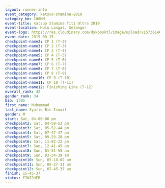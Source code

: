 ```yaml
--- 
layout: runner-info 
event_category: katsuo-stamina-2019 
category_km: 100KM 
event-title: Katsuo Stamina Titi Ultra 2019 
event-location: Hulu Langat, Selangor 
event-logo: https://res.cloudinary.com/dykbosktl/image/upload/v1573614825/Logo/Logo_p7ft6n.png 
event-date: 2019-03-15 
checkpoint-name2: CP 1 (T-2) 
checkpoint-name3: CP 2 (T-3) 
checkpoint-name4: CP 3 (T-4) 
checkpoint-name5: CP 4 (T-5) 
checkpoint-name6: CP 5 (T-6) 
checkpoint-name7: CP 6 (T-7) 
checkpoint-name8: CP 7 (T-8) 
checkpoint-name9: CP 8 (T-9) 
checkpoint-name10: CP 9 (T-10) 
checkpoint-name11: CP 10 (T-11) 
checkpoint-name12: Finishing Line (T-12) 
overall_rank: 42
gender_rank: 34
bib: 1305
first_name: Muhammad
last_name: Syafiq Bin Ismail
gender: M
start: Sat, 04-00-00 pm
checkpoint2: Sat, 04-59-53 pm
checkpoint3: Sat, 05-52-44 pm
checkpoint4: Sat, 07-47-47 pm
checkpoint5: Sat, 09-29-28 pm
checkpoint6: Sat, 11-02-22 pm
checkpoint7: Sun, 12-41-45 am
checkpoint8: Sun, 01-51-55 am
checkpoint9: Sun, 03-34-39 am
checkpoint10: Sun, 05-18-02 am
checkpoint11: Sun, 06-27-31 am
checkpoint12: Sun, 07-45-37 am
finish: 15-45-37
status: FINISHER
--- 
```

